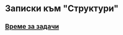 # Записки към "Структури"

## [Време за задачи](https://github.com/vasilzahariev/IP-Practicum-Tasks/blob/main/Week%2013%20-%20Dynamic%20Memory/Tasks.md)
